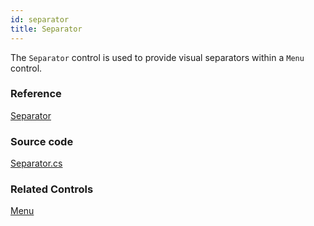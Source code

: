 ```yaml
---
id: separator
title: Separator
---
```


The `Separator` control is used to provide visual separators within a `Menu` control.

### Reference

[Separator](https://api-docs.avaloniaui.net/docs/T_Avalonia_Controls_Separator)

### Source code

[Separator.cs](https://github.com/AvaloniaUI/Avalonia/blob/master/src/Avalonia.Controls/Separator.cs)

### Related Controls

[Menu](./menu.md)